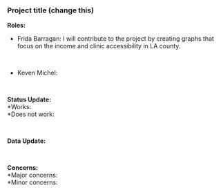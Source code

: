 ### Project title (change this)
<b>Roles:</b>
<br>
* Frida Barragan: I will contribute to the project by creating graphs that focus on the income and clinic accessibility in LA county.
<br>

* Keven Michel:
<br>

<b>Status Update:</b>
<br>
*Works:
<br>
*Does not work:

<br>

<b>Data Update:</b>

<br>

<b>Concerns:</b>
<br>
*Major concerns:
<br>
*Minor concerns:
